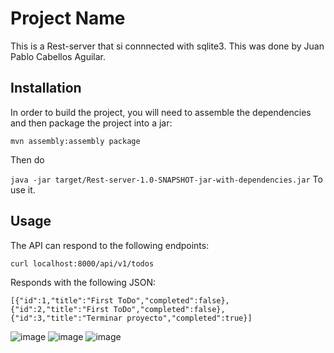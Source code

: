 # Project Name

This is a Rest-server that si connnected with sqlite3. This was done by Juan Pablo Cabellos Aguilar.

## Installation
In order to build the project, you will need to assemble the dependencies and then package the project into a jar:

```mvn assembly:assembly package```

Then do

```java -jar target/Rest-server-1.0-SNAPSHOT-jar-with-dependencies.jar``` To use it.

## Usage
The API can respond to the following endpoints:

```curl localhost:8000/api/v1/todos```

Responds with the following JSON:

```[{"id":1,"title":"First ToDo","completed":false},{"id":2,"title":"First ToDo","completed":false},{"id":3,"title":"Terminar proyecto","completed":true}]```

![image](https://user-images.githubusercontent.com/69771141/123457088-2f055500-d5a9-11eb-91a6-ab2abd0b04be.png)
![image](https://user-images.githubusercontent.com/69771141/123457152-3dec0780-d5a9-11eb-91da-8db58540b9cc.png)
![image](https://user-images.githubusercontent.com/69771141/123457204-4c3a2380-d5a9-11eb-90ed-fad59a3aff0b.png)
